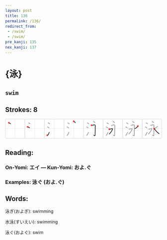 ```yaml
---
layout: post
title: 136
permalink: /136/
redirect_from:
 - /swim/
 - /swim/
pre_kanji: 135
nex_kanji: 137
---
```


# {泳}

## `swim`

## Strokes: 8

<div class="stroke"><img src="../images/E6B3B3.png" /></div>

## Reading:

### On-Yomi: エイ &mdash; Kun-Yomi: およ.ぐ

### Examples: 泳ぐ (およ.ぐ)

## Words:

泳ぎ(およぎ): swimming

水泳(すいえい): swimming

泳ぐ(およぐ): swim
